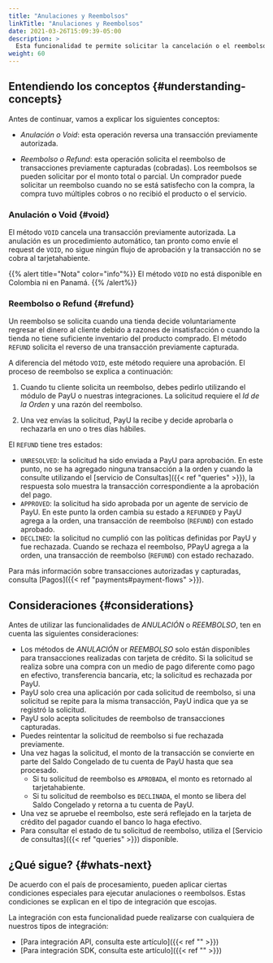 ```yaml
---
title: "Anulaciones y Reembolsos"
linkTitle: "Anulaciones y Reembolsos"
date: 2021-03-26T15:09:39-05:00
description: >
  Esta funcionalidad te permite solicitar la cancelación o el reembolso de transacciones autorizadas o cobradas. Puedes crear la solicitud utilizando los métodos de reembolso (_Refund_) o de cancelación (_Void_) de acuerdo con el estado de la transacción.
weight: 60
---
```


## Entendiendo los conceptos {#understanding-concepts}
Antes de continuar, vamos a explicar los siguientes conceptos:
* *Anulación o Void*: esta operación reversa una transacción previamente autorizada.

* *Reembolso o Refund*: esta operación solicita el reembolso de transacciones previamente capturadas (cobradas). Los reembolsos se pueden solicitar por el monto total o parcial. Un comprador puede solicitar un reembolso cuando no se está satisfecho con la compra, la compra tuvo múltiples cobros o no recibió el producto o el servicio.

### Anulación o Void {#void}
El método `VOID` cancela una transacción previamente autorizada. La anulación es un procedimiento automático, tan pronto como envíe el request de `VOID`, no sigue ningún flujo de aprobación y la transacción no se cobra al tarjetahabiente.

{{% alert title="Nota" color="info"%}}
El método `VOID` no está disponible en Colombia ni en Panamá.
{{% /alert%}}

### Reembolso o Refund {#refund}
Un reembolso se solicita cuando una tienda decide voluntariamente regresar el dinero al cliente debido a razones de insatisfacción o cuando la tienda no tiene suficiente inventario del producto comprado. El método `REFUND` solicita el reverso de una transacción previamente capturada.

A diferencia del método `VOID`, este método requiere una aprobación. El proceso de reembolso se explica a continuación:

1. Cuando tu cliente solicita un reembolso, debes pedirlo utilizando el módulo de PayU <!-- ({{< ref "">}})ref "Refunds-MP.md --> o nuestras integraciones. La solicitud requiere el _Id de la Orden_ y una razón del reembolso.

2. Una vez envías la solicitud, PayU la recibe y decide aprobarla o rechazarla en uno o tres días hábiles.

El `REFUND` tiene tres estados:

- `UNRESOLVED`: la solicitud ha sido enviada a PayU para aprobación. En este punto, no se ha agregado ninguna transacción a la orden y cuando la consulte utilizando el [servicio de Consultas]({{< ref "queries" >}}), la respuesta solo muestra la transacción correspondiente a la aprobación del pago.
- `APPROVED`: la solicitud ha sido aprobada por un agente de servicio de PayU. En este punto la orden cambia su estado a `REFUNDED` y PayU agrega a la orden, una transacción de reembolso (`REFUND`) con estado aprobado.
- `DECLINED`: la solicitud no cumplió con las políticas definidas por PayU y fue rechazada. Cuando se rechaza el reembolso, PPayU agrega a la orden, una transacción de reembolso (`REFUND`) con estado rechazado.

Para más información sobre transacciones autorizadas y capturadas, consulta [Pagos]({{< ref "payments#payment-flows" >}}).

## Consideraciones {#considerations}
Antes de utilizar las funcionalidades de _ANULACIÓN_ o _REEMBOLSO_, ten en cuenta las siguientes consideraciones:

* Los métodos de _ANULACIÓN_ or _REEMBOLSO_ solo están disponibles para transacciones realizadas con tarjeta de crédito. Si la solicitud se realiza sobre una compra con un medio de pago diferente como pago en efectivo, transferencia bancaria, etc; la solicitud es rechazada por PayU.
* PayU solo crea una aplicación por cada solicitud de reembolso, si una solicitud se repite para la misma transacción, PayU indica que ya se registró la solicitud.
* PayU solo acepta solicitudes de reembolso de transacciones capturadas.
* Puedes reintentar la solicitud de reembolso si fue rechazada previamente.
* Una vez hagas la solicitud, el monto de la transacción se convierte en parte del Saldo Congelado de tu cuenta de PayU hasta que sea procesado. 
  - Si tu solicitud de reembolso es `APROBADA`, el monto es retornado al tarjetahabiente. 
  - Si tu solicitud de reembolso es `DECLINADA`, el monto se libera del Saldo Congelado y retorna a tu cuenta de PayU.
* Una vez se apruebe el reembolso, este será reflejado en la tarjeta de crédito del pagador cuando el banco lo haga efectivo.
* Para consultar el estado de tu solicitud de reembolso, utiliza el [Servicio de consultas]({{< ref "queries" >}}) disponible.

## ¿Qué sigue? {#whats-next}
De acuerdo con el país de procesamiento, pueden aplicar ciertas condiciones especiales para ejecutar anulaciones o reembolsos. Estas condiciones se explican en el tipo de integración que escojas.

La integración con esta funcionalidad puede realizarse con cualquiera de nuestros tipos de integración:

* [Para integración API, consulta este artículo]({{< ref "" >}})<!-- ref "Refunds-API.md" -->
* [Para integración SDK, consulta este artículo]({{< ref "" >}})<!-- ref "RefundsSDK.md" -->